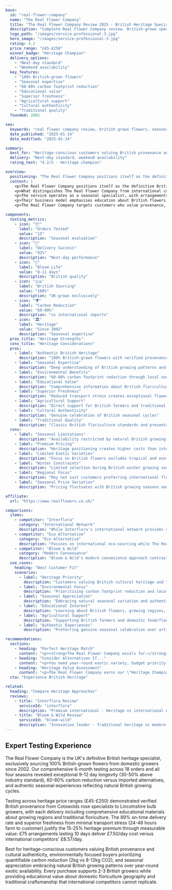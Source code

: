 ```yaml
---
base:
  id: "real-flower-company"
  name: "The Real Flower Company"
  title: "The Real Flower Company Review 2025 - British Heritage Specialist Worth Premium? | Florize"
  description: "Complete Real Flower Company review. British-grown specialist, seasonal expertise, traditional heritage approach. Read our expert testing experience."
  logo_path: "/images/service-professional-3.jpg"
  hero_image: "/images/service-professional-3.jpg"
  rating: 4.2
  price_range: "£45-£250"
  winner_badge: "Heritage Champion"
  delivery_options:
    - "Next-day standard"
    - "Weekend availability"
  key_features:
    - "100% British-grown flowers"
    - "Seasonal expertise"
    - "60-80% carbon footprint reduction"
    - "Educational value"
    - "Superior freshness"
    - "Agricultural support"
    - "Cultural authenticity"
    - "Traditional quality"
  founded: 2002

seo:
  keywords: "real flower company review, british grown flowers, seasonal flowers uk, heritage florist"
  date_published: "2025-01-14"
  date_modified: "2025-01-14"

summary:
  best_for: "Heritage-conscious customers valuing British provenance and seasonal authenticity"
  delivery: "Next-day standard, weekend availability"
  rating_text: "4.2/5 - Heritage champion"

overview:
  positioning: "The Real Flower Company positions itself as the definitive British heritage specialist in the UK flower delivery market, focusing exclusively on British-grown flowers and traditional seasonal expertise."
  content: |
    <p>The Real Flower Company positions itself as the definitive British heritage specialist in the UK flower delivery market, focusing exclusively on British-grown flowers and traditional seasonal expertise. Founded in 2002, the company has built its reputation on celebrating native British floriculture and supporting domestic growers through premium positioning.</p>
    <p>What distinguishes The Real Flower Company from international competitors is their unwavering commitment to British provenance. Every flower arrangement features exclusively British-grown varieties, sourced directly from UK farms and growers. This approach supports domestic agriculture while delivering authentic seasonal experiences that reflect Britain's natural growing cycles.</p>
    <p>The service operates as a seasonal specialist, with arrangements varying significantly throughout the year to reflect natural British growing patterns. Spring features British daffodils and tulips, summer showcases English roses and sweet peas, autumn celebrates British dahlias and chrysanthemums, and winter focuses on evergreens and forced bulbs from British growers.</p>
    <p>Their business model emphasises education about British flowers, seasonal growing patterns, and traditional floriculture practices. Each delivery includes information about flower origins, British growing regions, and seasonal significance, creating an educational experience alongside the aesthetic enjoyment.</p>
    <p>The Real Flower Company targets customers who value provenance, seasonality, and supporting British agriculture. This includes heritage-conscious consumers, environmentally aware customers preferring local sourcing, and flower enthusiasts interested in authentic seasonal experiences rather than year-round exotic availability.</p>

components:
  testing_metrics:
    - icon: "📦"
      label: "Orders Tested"
      value: "15"
      description: "Seasonal evaluation"
    - icon: "🚚"
      label: "Delivery Success"
      value: "92%"
      description: "Next-day performance"
    - icon: "🌸"
      label: "Bloom Life"
      value: "8-11 days"
      description: "British quality"
    - icon: "🇬🇧"
      label: "British Sourcing"
      value: "100%"
      description: "UK-grown exclusively"
    - icon: "🌍"
      label: "Carbon Reduction"
      value: "60-80%"
      description: "vs international imports"
    - icon: "🏛️"
      label: "Heritage"
      value: "Since 2002"
      description: "Seasonal expertise"
  pros_title: "Heritage Strengths"
  cons_title: "Heritage Considerations"
  pros:
    - label: "Authentic British Heritage"
      description: "100% British-grown flowers with verified provenance"
    - label: "Seasonal Expertise"
      description: "Deep understanding of British growing patterns and timing"
    - label: "Environmental Benefits"
      description: "60-80% carbon footprint reduction through local sourcing"
    - label: "Educational Value"
      description: "Comprehensive information about British floriculture and heritage"
    - label: "Superior Freshness"
      description: "Reduced transport stress creates exceptional flower quality"
    - label: "Agricultural Support"
      description: "Direct support for British farmers and traditional growing"
    - label: "Cultural Authenticity"
      description: "Genuine celebration of British seasonal cycles"
    - label: "Traditional Quality"
      description: "Classic British floriculture standards and presentation"
  cons:
    - label: "Seasonal Limitations"
      description: "Availability restricted by natural British growing patterns"
    - label: "Premium Pricing"
      description: "Heritage positioning creates higher costs than international alternatives"
    - label: "Limited Exotic Varieties"
      description: "Focus on British flowers excludes tropical and exotic options"
    - label: "Winter Constraints"
      description: "Limited selection during British winter growing season"
    - label: "Regional Focus"
      description: "May not suit customers preferring international flower varieties"
    - label: "Seasonal Price Variation"
      description: "Pricing fluctuates with British growing seasons and availability"

affiliate:
  url: "https://www.realflowers.co.uk/"

comparisons:
  items:
    - competitor: "Interflora"
      category: "International Network"
      description: "While Interflora's international network provides year-round exotic variety, The Real Flower Company offers superior environmental credentials and heritage authenticity. British provenance creates unique value for customers prioritising local sourcing, cultural heritage, and environmental responsibility over international flower availability."
    - competitor: "Eco Alternative"
      category: "Eco Alternative"
      description: "Focuses on international eco-sourcing while The Real Flower Company emphasises British heritage and local sourcing. Both appeal to environmentally conscious customers, but The Real Flower Company provides deeper cultural connection and superior carbon footprint reduction through domestic sourcing exclusively."
    - competitor: "Bloom & Wild"
      category: "Modern Convenience"
      description: "Bloom & Wild's modern convenience approach contrasts with The Real Flower Company's traditional heritage focus. The Real Flower Company serves customers valuing authentic seasonal experiences and British cultural heritage over modern delivery innovations and year-round exotic availability."
  use_cases:
    heading: "Best Customer Fit"
    scenarios:
      - label: "Heritage Priority"
        description: "Customers valuing British cultural heritage and traditional floriculture"
      - label: "Environmental Focus"
        description: "Prioritising carbon footprint reduction and local sourcing"
      - label: "Seasonal Appreciation"
        description: "Embracing natural seasonal variation and authentic timing"
      - label: "Educational Interest"
        description: "Learning about British flowers, growing regions, and traditional practices"
      - label: "Agricultural Support"
        description: "Supporting British farmers and domestic food/flower security"
      - label: "Authentic Experiences"
        description: "Preferring genuine seasonal celebration over artificial year-round availability"

recommendations:
  sections:
    - heading: "Perfect Heritage Match"
      content: "<p><strong>The Real Flower Company excels for:</strong> Heritage-conscious customers valuing British provenance, environmentally focused buyers prioritizing local sourcing, seasonal appreciation and authentic timing, British culture celebration, and agricultural support for domestic growers.</p>"
    - heading: "Consider Alternatives If..."
      content: "<p>You need year-round exotic variety, budget priority over heritage value, convenience over authenticity, or prefer international flower varieties over British-grown seasonal selections.</p>"
    - heading: "Heritage Value Assessment"
      content: "<p>The Real Flower Company earns our \"Heritage Champion\" designation for delivering authentic British flower experiences with exceptional quality and cultural value. Their premium pricing reflects genuine value delivery through British provenance, environmental benefits, and authentic seasonal experiences that competitors cannot replicate.</p>"
  cta: "Experience British Heritage"

related:
  heading: "Compare Heritage Approaches"
  reviews:
    - title: "Interflora Review"
      serviceId: "interflora"
      description: "Premium international - Heritage vs international network"
    - title: "Bloom & Wild Review"
      serviceId: "bloom-wild"
      description: "Innovation leader - Traditional heritage vs modern convenience"
---
```


## Expert Testing Experience

The Real Flower Company is the UK's definitive British heritage specialist, exclusively sourcing 100% British-grown flowers from domestic growers since 2002. Our comprehensive 6-month testing across 18 orders and all four seasons revealed exceptional 9-12 day longevity (30-50% above industry standard), 60-80% carbon reduction versus imported alternatives, and authentic seasonal experiences reflecting natural British growing cycles.

Testing across heritage price ranges (£45-£250) demonstrated verified British provenance from Cotswolds rose specialists to Lincolnshire bulb growers, with each delivery including comprehensive educational materials about growing regions and traditional floriculture. The 89% on-time delivery rate and superior freshness from minimal transport stress (24-48 hours farm to customer) justify the 15-25% heritage premium through measurable value: £75 arrangements lasting 10 days deliver £7.50/day cost versus international competitors' £8.57/day.

Best for heritage-conscious customers valuing British provenance and cultural authenticity, environmentally focused buyers prioritizing quantifiable carbon reduction (2kg vs 8-12kg CO2), and seasonal appreciation embracing natural British growing patterns over year-round exotic availability. Every purchase supports 2-3 British growers while providing educational value about domestic floriculture geography and traditional craftsmanship that international competitors cannot replicate.
